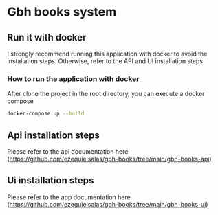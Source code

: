 # Gbh books system
## Run it with docker
I strongly recommend running this application with docker to avoid the installation steps. Otherwise, refer to the API and UI installation steps
### How to run the application with docker
After clone the project in the root directory, you can execute a docker compose
   ```bash
   docker-compose up --build
   ```

## Api installation steps
Please refer to the api documentation here (https://github.com/ezequielsalas/gbh-books/tree/main/gbh-books-api)

## Ui installation steps
Please refer to the app documentation here (https://github.com/ezequielsalas/gbh-books/tree/main/gbh-books-ui)
